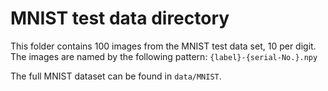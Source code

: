 # MNIST test data directory

This folder contains 100 images from the MNIST test data set, 10 per digit.
The images are named by the following pattern: `{label}-{serial-No.}.npy`

The full MNIST dataset can be found in `data/MNIST`.
